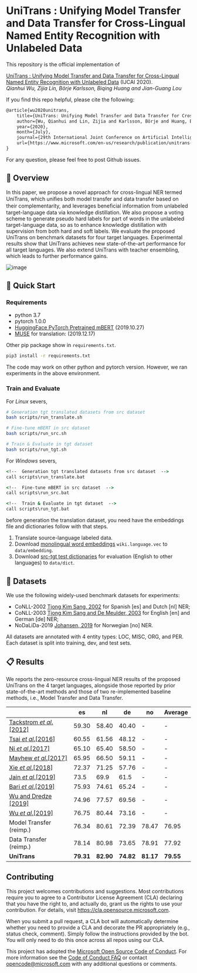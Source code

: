 # UniTrans : Unifying Model Transfer and Data Transfer for Cross-Lingual Named Entity Recognition with Unlabeled Data

This repository is the official implementation of

[UniTrans : Unifying Model Transfer and Data Transfer for Cross-Lingual Named Entity Recognition with Unlabeled Data](https://www.microsoft.com/en-us/research/publication/unitrans-unifying-model-transfer-and-data-transfer-for-cross-lingual-named-entity-recognition-with-unlabeled-data/) (IJCAI 2020).  
_Qianhui Wu, Zijia Lin, Börje Karlsson, Biqing Huang and Jian-Guang Lou_

If you find this repo helpful, please cite the following:

```tex
@article{wu2020unitrans,
    title={UniTrans: Unifying Model Transfer and Data Transfer for Cross-Lingual Named Entity Recognition with Unlabeled Data},
    author={Wu, Qianhui and Lin, Zijia and Karlsson, Börje and Huang, Biqing and Lou, Jian-Guang},
    year={2020},
    month={July},
    journal={29th International Joint Conference on Artificial Intelligence (IJCAI 2020)},
    url={https://www.microsoft.com/en-us/research/publication/unitrans-unifying-model-transfer-and-data-transfer-for-cross-lingual-named-entity-recognition-with-unlabeled-data/},
}
```

For any question, please feel free to post Github issues.

## 🎥 Overview

In this paper, we propose a novel approach for cross-lingual NER termed UniTrans, which uniﬁes both model transfer and data transfer based on their complementarity, and leverages beneﬁcial information from unlabeled target-language data via knowledge distillation.
We also propose a voting scheme to generate pseudo hard labels for part of words in the unlabeled target-language data, so as to enhance knowledge distillation with supervision from both hard and soft labels. We evaluate the proposed UniTrans on benchmark datasets for four target languages.
Experimental results show that UniTrans achieves new state-of-the-art performance for all target languages.
We also extend UniTrans with teacher ensembling, which leads to further performance gains.

![image](https://cdn.nlark.com/yuque/0/2020/png/104214/1591779090520-ae3107ed-97a3-4d35-8173-40aa469141a7.png)

## 🎯 Quick Start

### Requirements

- python 3.7
- pytorch 1.0.0
- [HuggingFace PyTorch Pretrained mBERT](https://github.com/huggingface/pytorch-transformers.git) (2019.10.27)
- [MUSE](https://github.com/facebookresearch/MUSE.git) for translation: (2019.12.17)

Other pip package show in `requirements.txt`.

```bash
pip3 install -r requirements.txt
```

The code may work on other python and pytorch version. However, we ran experiments in the above environment.

### Train and Evaluate

For _Linux_ severs,

```bash
# Generation tgt translated datasets from src dataset
bash scripts/run_translate.sh

# Fine-tune mBERT in src dataset
bash scripts/run_src.sh

# Train & Evaluate in tgt dataset
bash scripts/run_tgt.sh
```

For _Windows_ severs,

```cmd
<!--  Generation tgt translated datasets from src dataset  -->
call scripts\run_translate.bat

<!--  Fine-tune mBERT in src dataset  -->
call scripts\run_src.bat

<!--  Train & Evaluate in tgt dataset  -->
call scripts\run_tgt.bat
```

before generation the translation dataset, you need have the embeddings file and dictionaries follow with that steps.

1. Translate source-language labeled data.
2. Download [monolingual word embeddings](https://fasttext.cc/docs/en/pretrained-vectors.html) `wiki.language.vec` to `data/embedding`.
3. Download [src-tgt test dictionaries](https://github.com/facebookresearch/MUSE) for evaluation (English to other languages) to `data/dict`.

## 🍯 Datasets

We use the following widely-used benchmark datasets for experiments:

- CoNLL-2002 [Tjong Kim Sang, 2002](https://www.aclweb.org/anthology/W02-2024/) for Spanish [es] and Dutch [nl] NER;
- CoNLL-2003 [Tjong Kim Sang and De Meulder, 2003](https://www.aclweb.org/anthology/W03-0419/) for English [en] and German [de] NER;
- NoDaLiDa-2019 [Johansen, 2019](https://www.aclweb.org/anthology/W19-6123/) for Norwegian [no] NER.

All datasets are annotated with 4 entity types: LOC, MISC, ORG, and PER. Each dataset is split into training, dev, and test sets.

## 📋 Results

We reports the zero-resource cross-lingual NER results of the proposed UniTrans on the 4 target languages, alongside those reported by prior state-of-the-art methods and those of two re-implemented baseline methods, i.e., Model Transfer and Data Transfer.

|                                                                                  | es        | nl        | de        | no        | Average   |
| -------------------------------------------------------------------------------- | --------- | --------- | --------- | --------- | --------- |
| [Tackstrom _et_ _al_.[2012]](https://www.aclweb.org/anthology/N12-1052/)         | 59.30     | 58.40     | 40.40     | -         | -         |
| [Tsai _et_ _al_.[2016]](https://www.aclweb.org/anthology/K16-1022/)              | 60.55     | 61.56     | 48.12     | -         | -         |
| [Ni _et_ _al_.[2017]](https://www.aclweb.org/anthology/P17-1135/)                | 65.10     | 65.40     | 58.50     | -         | -         |
| [Mayhew _et_ _al_.[2017]](https://www.aclweb.org/anthology/D17-1269/)            | 65.95     | 66.50     | 59.11     | -         | -         |
| [Xie _et_ _al_.[2018]](https://www.aclweb.org/anthology/D18-1034/)               | 72.37     | 71.25     | 57.76     | -         | -         |
| [Jain _et_ _al_.[2019]](https://www.aclweb.org/anthology/D19-1100/)              | 73.5      | 69.9      | 61.5      | -         | -         |
| [Bari _et_ _al_.[2019]](https://arxiv.org/abs/1911.09812)                        | 75.93     | 74.61     | 65.24     | -         | -         |
| [Wu and Dredze [2019]](https://www.aclweb.org/anthology/D19-1077/)               | 74.96     | 77.57     | 69.56     | -         | -         |
| [Wu _et_ _al_.[2019]](https://www.aaai.org/Papers/AAAI/2020GB/AAAI-WuQ.5015.pdf) | 76.75     | 80.44     | 73.16     | -         | -         |
| Model Transfer (reimp.)                                                          | 76.34     | 80.61     | 72.39     | 78.47     | 76.95     |
| Data Transfer (reimp.)                                                           | 78.14     | 80.98     | 73.65     | 78.91     | 77.92     |
| **UniTrans**                                                                     | **79.31** | **82.90** | **74.82** | **81.17** | **79.55** |

## Contributing

This project welcomes contributions and suggestions. Most contributions require you to agree to a
Contributor License Agreement (CLA) declaring that you have the right to, and actually do, grant us
the rights to use your contribution. For details, visit https://cla.opensource.microsoft.com.

When you submit a pull request, a CLA bot will automatically determine whether you need to provide
a CLA and decorate the PR appropriately (e.g., status check, comment). Simply follow the instructions
provided by the bot. You will only need to do this once across all repos using our CLA.

This project has adopted the [Microsoft Open Source Code of Conduct](https://opensource.microsoft.com/codeofconduct/).
For more information see the [Code of Conduct FAQ](https://opensource.microsoft.com/codeofconduct/faq/) or
contact [opencode@microsoft.com](mailto:opencode@microsoft.com) with any additional questions or comments.
